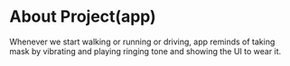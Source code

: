 # About Project(app)
Whenever we start walking or running or driving, app reminds of taking mask by vibrating and playing ringing tone and showing the UI to wear it.
